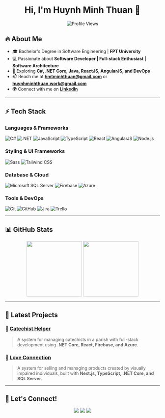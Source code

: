 <h1 align="center">Hi, I'm Huynh Minh Thuan 👋</h1>

<p align="center">
  <img src="https://komarev.com/ghpvc/?username=hmtminhthuan&label=Profile+Views&color=blue" alt="Profile Views" />
</p>

## 🔥 About Me  
- 🎓 Bachelor's Degree in Software Engineering | **FPT University**  
- 💻 Passionate about **Software Developer | Full-stack Enthusiast | Software Architecture**  
- 🚀 Exploring **C#, .NET Core, Java, ReactJS, AngularJS, and DevOps**  
- 📫 Reach me at **hmtminhthuan@gmail.com** or **huynhminhthuan.work@gmail.com**
- 🌍 Connect with me on [**LinkedIn**](https://www.linkedin.com/in/thuan-huynh-minh/)  

---

## ⚡ Tech Stack  
### **Languages & Frameworks**
![C#](https://img.shields.io/badge/-C%23-239120?style=flat-square&logo=c-sharp&logoColor=white)
![.NET](https://img.shields.io/badge/-.NET-512BD4?style=flat-square&logo=dotnet&logoColor=white)
![JavaScript](https://img.shields.io/badge/-JavaScript-F7DF1E?style=flat-square&logo=javascript&logoColor=black)
![TypeScript](https://img.shields.io/badge/-TypeScript-007ACC?style=flat-square&logo=typescript&logoColor=white)
![React](https://img.shields.io/badge/-React-61DAFB?style=flat-square&logo=react&logoColor=black)
![AngularJS](https://img.shields.io/badge/-AngularJS-E23237?style=flat-square&logo=angularjs&logoColor=white)
![Node.js](https://img.shields.io/badge/-Node.js-339933?style=flat-square&logo=node.js&logoColor=white)

### **Styling & UI Frameworks**
![Sass](https://img.shields.io/badge/-Sass-CC6699?style=flat-square&logo=sass&logoColor=white)
![Tailwind CSS](https://img.shields.io/badge/-TailwindCSS-38B2AC?style=flat-square&logo=tailwind-css&logoColor=white)

### **Database & Cloud**
![Microsoft SQL Server](https://img.shields.io/badge/-SQL%20Server-CC2927?style=flat-square&logo=microsoft-sql-server&logoColor=white)
![Firebase](https://img.shields.io/badge/-Firebase-FFCA28?style=flat-square&logo=firebase&logoColor=black)
![Azure](https://img.shields.io/badge/-Azure-0089D6?style=flat-square&logo=microsoft-azure&logoColor=white)

### **Tools & DevOps**
![Git](https://img.shields.io/badge/-Git-F05032?style=flat-square&logo=git&logoColor=white)
![GitHub](https://img.shields.io/badge/-GitHub-181717?style=flat-square&logo=github&logoColor=white)
![Jira](https://img.shields.io/badge/-Jira-0052CC?style=flat-square&logo=jira&logoColor=white)
![Trello](https://img.shields.io/badge/-Trello-0079BF?style=flat-square&logo=trello&logoColor=white)

---

## 📊 GitHub Stats  
<p align="center">
  <img src="https://github-readme-stats.vercel.app/api?username=hmtminhthuan&show_icons=true&theme=tokyonight" height="180px"/>
  <img src="https://github-readme-stats.vercel.app/api/top-langs/?username=hmtminhthuan&layout=compact&theme=tokyonight" height="180px"/>
</p>

---

## 🚀 Latest Projects  
### **📌 [Catechist Helper](https://github.com/Catechist-Helper)**
> A system for managing catechists in a parish with full-stack development using **.NET Core, React, Firebase, and Azure**.

### **📌 [Love Connection](https://github.com/LocoEXE201)**
> A system for selling and managing products created by visually impaired individuals, built with **Next.js, TypeScript, .NET Core, and SQL Server**.

---

## 🤝 Let's Connect!  
<p align="center">
  <a href="https://www.linkedin.com/in/thuan-huynh-minh/"><img src="https://img.shields.io/badge/-LinkedIn-0077B5?style=flat-square&logo=linkedin&logoColor=white"/></a>
  <a href="mailto:huynhminhthuan.work@gmail.com"><img src="https://img.shields.io/badge/-Gmail-D14836?style=flat-square&logo=gmail&logoColor=white"/></a>
  <a href="https://github.com/hmtminhthuan"><img src="https://img.shields.io/badge/-GitHub-181717?style=flat-square&logo=github&logoColor=white"/></a>
</p>
